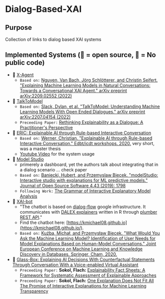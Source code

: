 # Dialog-Based-XAI

## Purpose
Collection of links to dialog based XAI systems

## Implemented Systems (👐 = open source, 🔐 = No public code)

- 👐 [X-Agent](https://github.com/bach1292/XAGENT)
    - `Based on:` [Nguyen, Van Bach, Jörg Schlötterer, and Christin Seifert. "Explaining Machine Learning Models in Natural Conversations: Towards a Conversational XAI Agent." arXiv preprint arXiv:2209.02552 (2022)](https://arxiv.org/pdf/2209.02552.pdf)
- 👐 [TalkToModel](https://github.com/dylan-slack/TalkToModel)
    - `Based on:` [Slack, Dylan, et al. "TalkToModel: Understanding Machine Learning Models With Open Ended Dialogues." arXiv preprint arXiv:2207.04154 (2022)](http://arxiv.org/abs/2207.04154)
    - `Preceeding Paper:` [Rethinking Explainability as a Dialogue: A Practitioner's Perspective](https://arxiv.org/abs/2202.01875)
- 👐 [ERIC: Explainable AI through Rule-based Interactive Conversation](https://github.com/viadee/eric/blob/master/README.md)  
    - `Based on:` [Werner, Christian. "Explainable AI through Rule-based Interactive Conversation." Edbt/icdt workshops. 2020.](http://ceur-ws.org/Vol-2578/ETMLP3.pdf) very short, was a master thesis 
    - [Youtube Video](https://www.youtube.com/watch?v=C3bsM33oBtY) for the system usage
- 👐 [Model Studio](https://github.com/ModelOriented/modelStudio) 
    - primerely a dashboard, yet the authors talk about integrating that in a dialog scenario ... check paper 
    - `Based on:` [Baniecki, Hubert, and Przemyslaw Biecek. "modelStudio: Interactive studio with explanations for ML predictive models." Journal of Open Source Software 4.43 (2019): 1798](https://www.theoj.org/joss-papers/joss.01798/10.21105.joss.01798.pdf)
    - `Following Work:` [The Grammar of Interactive Explanatory Model Analysis](https://arxiv.org/abs/2005.00497)
-  👐 [XAI-bot](https://github.com/ModelOriented/xaibot/blob/master/xaibot2.gif)
    - "The chatbot is based on [dialog-flow](https://dialogflow.com/) google infrastructure. It communicates with [DALEX explainers](https://github.com/pbiecek/DALEX/) written in R through [plumber REST API](https://www.rplumber.io/docs/rendering-and-output.html)."
    - Find the chatbot here: [https://kmichael08.github.io](https://kmichael08.github.io/).
    - `Based on:` [Kuźba, Michał, and Przemysław Biecek. "What Would You Ask the Machine Learning Model? Identification of User Needs for Model Explanations Based on Human-Model Conversations." Joint European Conference on Machine Learning and Knowledge Discovery in Databases. Springer, Cham, 2020.](https://arxiv.org/abs/2002.05674)
- 🔐 [Glass-Box: Explaining AI Decisions With Counterfactual Statements Through Conversation With a Voice-enabled Virtual Assistant](https://www.ijcai.org/proceedings/2018/0865.pdf) 
    - `Preceeding Paper:` **Sokol, Flach:** [Explainability Fact Sheets: A Framework for Systematic Assessment of Explainable Approaches](https://arxiv.org/abs/1912.05100)
    - `Preceeding Paper:` **Sokol, Flach:** [One Explanation Does Not Fit All The Promise of Interactive Explanations for Machine Learning Transparency](https://arxiv.org/abs/2001.09734)



